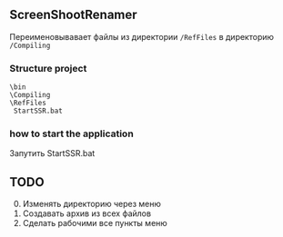 ScreenShootRenamer
-----------------

Переименовывавает файлы из директории `/RefFiles` в директорию `/Compiling`

### Structure project

```
\bin
\Compiling
\RefFiles
 StartSSR.bat
```

### how to start the application

Запутить StartSSR.bat

TODO
----

0. Изменять директорию через меню
0. Создавать архив из всех файлов
0. Сделать рабочими все пункты меню


